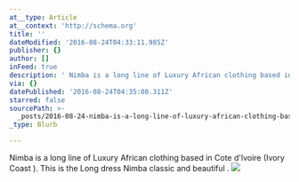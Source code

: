 ```yaml
---
at__type: Article
at__context: 'http://schema.org'
title: ''
dateModified: '2016-08-24T04:33:11.985Z'
publisher: {}
author: []
inFeed: true
description: ' Nimba is a long line of Luxury African clothing based in Cote d''lvoire (Ivory Coast ). This is the Long dress Nimba classic and beautiful .'
via: {}
datePublished: '2016-08-24T04:35:08.311Z'
starred: false
sourcePath: >-
  _posts/2016-08-24-nimba-is-a-long-line-of-luxury-african-clothing-based-in-co.md
_type: Blurb

---
```

Nimba is a long line of Luxury African clothing based in Cote d'lvoire (Ivory Coast ). This is the Long dress Nimba classic and beautiful .
![](https://the-grid-user-content.s3-us-west-2.amazonaws.com/3168482c-8560-4fbb-9cce-f11466a4e117.jpg)